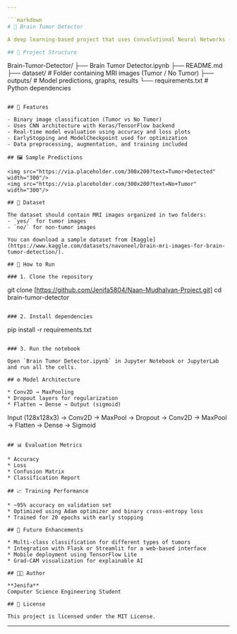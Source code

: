 ```yaml
---

```markdown
# 🧠 Brain Tumor Detector

A deep learning-based project that uses Convolutional Neural Networks (CNN) to classify brain MRI images as **tumor** or **no tumor**. This project aims to support medical professionals by providing an assistive diagnostic tool to improve accuracy and speed of brain tumor detection.

## 📁 Project Structure

```

Brain-Tumor-Detector/
├── Brain Tumor Detector.ipynb
├── README.md
├── dataset/                   # Folder containing MRI images (Tumor / No Tumor)
├── outputs/                   # Model predictions, graphs, results
└── requirements.txt           # Python dependencies

```

## 🧠 Features

- Binary image classification (Tumor vs No Tumor)
- Uses CNN architecture with Keras/TensorFlow backend
- Real-time model evaluation using accuracy and loss plots
- EarlyStopping and ModelCheckpoint used for optimization
- Data preprocessing, augmentation, and training included

## 🖼️ Sample Predictions

<img src="https://via.placeholder.com/300x200?text=Tumor+Detected" width="300"/>
<img src="https://via.placeholder.com/300x200?text=No+Tumor" width="300"/>

## 📌 Dataset

The dataset should contain MRI images organized in two folders:
- `yes/` for tumor images
- `no/` for non-tumor images

You can download a sample dataset from [Kaggle](https://www.kaggle.com/datasets/navoneel/brain-mri-images-for-brain-tumor-detection/).

## 🚀 How to Run

### 1. Clone the repository

```

git clone [https://github.com/Jenifa5804/Naan-Mudhalvan-Project.git]
cd brain-tumor-detector

```

### 2. Install dependencies

```

pip install -r requirements.txt

```

### 3. Run the notebook

Open `Brain Tumor Detector.ipynb` in Jupyter Notebook or JupyterLab and run all the cells.

## ⚙️ Model Architecture

* Conv2D → MaxPooling  
* Dropout layers for regularization  
* Flatten → Dense → Output (sigmoid)

```

Input (128x128x3) → Conv2D → MaxPool → Dropout → Conv2D → MaxPool → Flatten → Dense → Sigmoid

```

## 📊 Evaluation Metrics

* Accuracy  
* Loss  
* Confusion Matrix  
* Classification Report

## 📈 Training Performance

* ~95% accuracy on validation set  
* Optimized using Adam optimizer and binary cross-entropy loss  
* Trained for 20 epochs with early stopping

## 📌 Future Enhancements

* Multi-class classification for different types of tumors  
* Integration with Flask or Streamlit for a web-based interface  
* Mobile deployment using TensorFlow Lite  
* Grad-CAM visualization for explainable AI

## 🧑‍💻 Author

**Jenifa**  
Computer Science Engineering Student

## 📄 License

This project is licensed under the MIT License.
```

---
```

